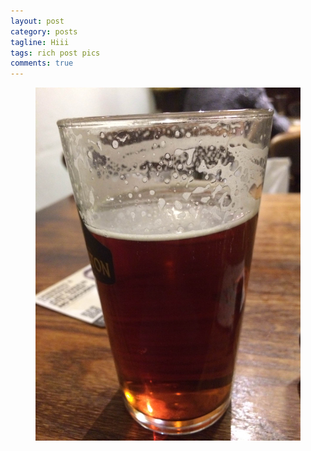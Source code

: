 ```yaml
---
layout: post
category: posts
tagline: Hiii
tags: rich post pics
comments: true
---
```


<figure class="half">
<img src="/images/ap/143887ffb77ecd77_0.jpg">
</figure>